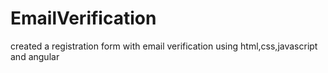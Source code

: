 # EmailVerification
created a registration form with email verification using html,css,javascript and angular
